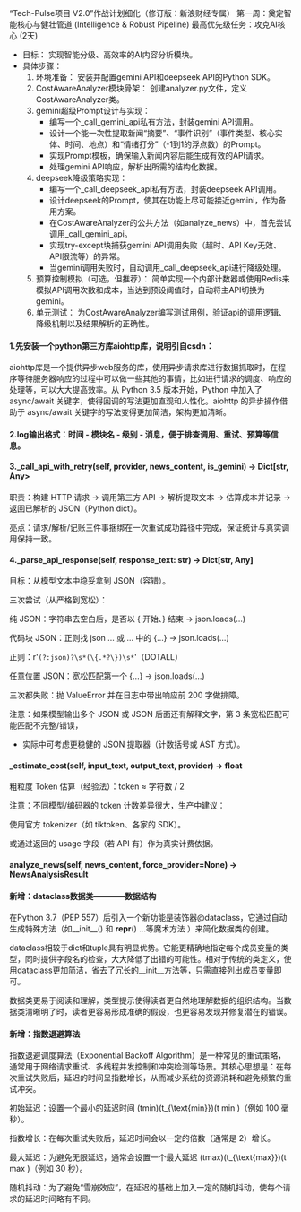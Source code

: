 “Tech-Pulse项目 V2.0”作战计划细化（修订版：新浪财经专属）
第一周：奠定智能核心与健壮管道 (Intelligence & Robust Pipeline)
最高优先级任务：攻克AI核心 (2天)
* 目标： 实现智能分级、高效率的AI内容分析模块。
* 具体步骤：
   1. 环境准备： 安装并配置gemini API和deepseek API的Python SDK。
   2. CostAwareAnalyzer模块骨架： 创建analyzer.py文件，定义CostAwareAnalyzer类。
   3. gemini超级Prompt设计与实现：
      * 编写一个_call_gemini_api私有方法，封装gemini API调用。
      * 设计一个能一次性提取新闻“摘要”、“事件识别”（事件类型、核心实体、时间、地点）和“情绪打分”（-1到1的浮点数）的Prompt。
      * 实现Prompt模板，确保输入新闻内容后能生成有效的API请求。
      * 处理gemini API响应，解析出所需的结构化数据。
   4. deepseek降级策略实现：
      * 编写一个_call_deepseek_api私有方法，封装deepseek API调用。
      * 设计deepseek的Prompt，使其在功能上尽可能接近gemini，作为备用方案。
      * 在CostAwareAnalyzer的公共方法（如analyze_news）中，首先尝试调用_call_gemini_api。
      * 实现try-except块捕获gemini API调用失败（超时、API Key无效、API限流等）的异常。
      * 当gemini调用失败时，自动调用_call_deepseek_api进行降级处理。
   5. 预算控制模拟（可选，但推荐）： 简单实现一个内部计数器或使用Redis来模拟API调用次数和成本，当达到预设阈值时，自动将主API切换为gemini。
   6. 单元测试： 为CostAwareAnalyzer编写测试用例，验证api的调用逻辑、降级机制以及结果解析的正确性。
 
#### 1.先安装一个python第三方库aiohttp库，说明引自csdn：
aiohttp库是一个提供异步web服务的库，使用异步请求库进行数据抓取时，在程序等待服务器响应的过程中可以做一些其他的事情，比如进行请求的调度、响应的处理等，可以大大提高效率。从 Python 3.5 版本开始，Python 中加入了 async/await 关键字，使得回调的写法更加直观和人性化。aiohttp 的异步操作借助于 async/await 关键字的写法变得更加简洁，架构更加清晰。

#### 2.log输出格式：时间 - 模块名 - 级别 - 消息，便于排查调用、重试、预算等信息。

#### 3._call_api_with_retry(self, provider, news_content, is_gemini) -> Dict[str, Any>

  职责：构建 HTTP 请求 → 调用第三方 API → 解析提取文本 → 估算成本并记录 → 返回已解析的 JSON（Python dict）。

  亮点：请求/解析/记账三件事捆绑在一次重试成功路径中完成，保证统计与真实调用保持一致。
#### 4._parse_api_response(self, response_text: str) -> Dict[str, Any]
目标：从模型文本中稳妥拿到 JSON（容错）。

三次尝试（从严格到宽松）：

纯 JSON：字符串去空白后，是否以 { 开始、} 结束 → json.loads(...)

代码块 JSON：正则找 json ... 或 ... 中的 {...} → json.loads(...)

正则：r'```(?:json)?\s*(\{.*?\})\s*```'（DOTALL）

任意位置 JSON：宽松匹配第一个 {...} → json.loads(...)

三次都失败：抛 ValueError 并在日志中带出响应前 200 字做排障。

注意：如果模型输出多个 JSON 或 JSON 后面还有解释文字，第 3 条宽松匹配可能匹配不完整/错误，
* 实际中可考虑更稳健的 JSON 提取器（计数括号或 AST 方式）。

#### _estimate_cost(self, input_text, output_text, provider) -> float
粗粒度 Token 估算（经验法）：token ≈ 字符数 / 2

注意：不同模型/编码器的 token 计数差异很大，生产中建议：

使用官方 tokenizer（如 tiktoken、各家的 SDK）。

或通过返回的 usage 字段（若 API 有）作为真实计费依据。

#### analyze_news(self, news_content, force_provider=None) -> NewsAnalysisResult

#### 新增：dataclass数据类————数据结构
在Python 3.7（PEP 557）后引入一个新功能是装饰器@dataclass，它通过自动生成特殊方法（如__init__() 和 __repr__() ...等魔术方法 ）来简化数据类的创建。

dataclass相较于dict和tuple具有明显优势。它能更精确地指定每个成员变量的类型，同时提供字段名的检查，大大降低了出错的可能性。相对于传统的类定义，使用dataclass更加简洁，省去了冗长的__init__方法等，只需直接列出成员变量即可。

数据类更易于阅读和理解，类型提示使得读者更自然地理解数据的组织结构。当数据类清晰明了时，读者更容易形成准确的假设，也更容易发现并修复潜在的错误。
#### 新增：指数退避算法
指数退避调度算法（Exponential Backoff Algorithm）是一种常见的重试策略，通常用于网络请求重试、多线程并发控制和冲突检测等场景。其核心思想是：在每次重试失败后，延迟的时间呈指数增长，从而减少系统的资源消耗和避免频繁的重试冲突。

初始延迟：设置一个最小的延迟时间 (tmin)(t_{\text{min}})(t 
min )（例如 100 毫秒）。

指数增长：在每次重试失败后，延迟时间会以一定的倍数（通常是 2）增长。

最大延迟：为避免无限延迟，通常会设置一个最大延迟 (tmax)(t_{\text{max}})(t 
max )（例如 30 秒）。

随机抖动：为了避免“雪崩效应”，在延迟的基础上加入一定的随机抖动，使每个请求的延迟时间略有不同。
